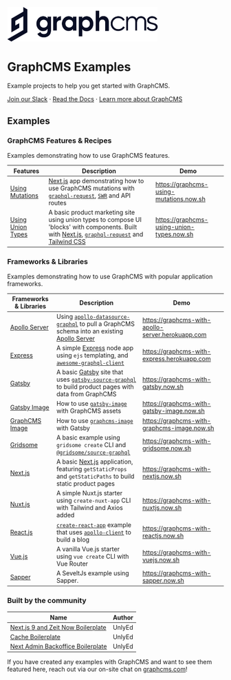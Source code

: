 <img src="https://raw.githubusercontent.com/GraphCMS/graphcms-examples/master/assets/gcms-logo.svg?sanitize=true" width="350px" alt="GraphCMS Logo" />

# GraphCMS Examples

Example projects to help you get started with GraphCMS.

[Join our Slack](https://slack.graphcms.com) &middot; [Read the Docs](https://graphcms.com/docs) &middot; [Learn more about GraphCMS](https://graphcms.com)

## Examples

### GraphCMS Features & Recipes

Examples demonstrating how to use GraphCMS features.

| Features                               | Description                                                                                                                                                                                                                                        | Demo                                      |
| -------------------------------------- | -------------------------------------------------------------------------------------------------------------------------------------------------------------------------------------------------------------------------------------------------- | ----------------------------------------- |
| [Using Mutations](using-mutations)     | [Next.js](https://nextjs.org) app demonstrating how to use GraphCMS mutations with [`graphql-request`](https://github.com/prisma-labs/graphql-request), [`SWR`](https://github.com/zeit/swr) and API routes                                        | https://graphcms-using-mutations.now.sh   |
| [Using Union Types](using-union-types) | A basic product marketing site using union types to compose UI 'blocks' with components. Built with [Next.js](https://nextjs.org), [`graphql-request`](https://github.com/prisma-labs/graphql-request) and [Tailwind CSS](https://tailwindcss.com) | https://graphcms-using-union-types.now.sh |

### Frameworks & Libraries

Examples demonstrating how to use GraphCMS with popular application frameworks.

| Frameworks & Libraries                | Description                                                                                                                                                                                            | Demo                                              |
| ------------------------------------- | ------------------------------------------------------------------------------------------------------------------------------------------------------------------------------------------------------ | ------------------------------------------------- |
| [Apollo Server](with-apollo-server)   | Using [`apollo-datasource-graphql`](https://github.com/poetic/apollo-datasource-graphql) to pull a GraphCMS schema into an existing [Apollo Server](https://www.apollographql.com/docs/apollo-server/) | https://graphcms-with-apollo-server.herokuapp.com |
| [Express](with-express)               | A simple [Express](https://expressjs.com/) node app using `ejs` templating, and [`awesome-graphql-client`](https://github.com/lynxtaa/awesome-graphql-client)                                          | https://graphcms-with-express.herokuapp.com       |
| [Gatsby](with-gatsby)                 | A basic [Gatsby](https://www.gatsbyjs.org/) site that uses [`gatsby-source-graphql`](https://www.gatsbyjs.org/packages/gatsby-source-graphql/) to build product pages with data from GraphCMS          | https://graphcms-with-gatsby.now.sh               |
| [Gatsby Image](with-gatsby-image)     | How to use [`gatsby-image`](https://www.gatsbyjs.org/packages/gatsby-image/) with GraphCMS assets                                                                                                      | https://graphcms-with-gatsby-image.now.sh         |
| [GraphCMS Image](with-graphcms-image) | How to use [`graphcms-image`](https://github.com/GraphCMS/graphcms-image) with Gatsby                                                                                                                  | https://graphcms-with-graphcms-image.now.sh       |
| [Gridsome](with-gridsome)             | A basic example using `gridsome create` CLI and [`@gridsome/source-graphql`](https://www.npmjs.com/package/@gridsome/source-graphql)                                                                   | https://graphcms-with-gridsome.now.sh             |
| [Next.js](with-nextjs)                | A basic [Next.js](https://nextjs.org) application, featuring `getStaticProps` and `getStaticPaths` to build static product pages                                                                       | https://graphcms-with-nextjs.now.sh               |
| [Nuxt.js](with-nuxtjs)                | A simple Nuxt.js starter using `create-nuxt-app` CLI with Tailwind and Axios added                                                                                                                     | https://graphcms-with-nuxtjs.now.sh               |
| [React.js](with-reactjs)              | [`create-react-app`](https://github.com/facebook/create-react-app) example that uses [`apollo-client`](https://github.com/apollographql/apollo-client) to build a blog                                 | https://graphcms-with-reactjs.now.sh              |
| [Vue.js](with-vuejs)                  | A vanilla Vue.js starter using `vue create` CLI with Vue Router                                                                                                                                        | https://graphcms-with-vuejs.now.sh                |
| [Sapper](with-sapper)                 | A SeveltJs example using Sapper.                                                                                                                                                                       | https://graphcms-with-sapper.now.sh               |

### Built by the community

| Name                                                                                | Author |
| ----------------------------------------------------------------------------------- | ------ |
| [Next.js 9 and Zeit Now Boilerplate](https://github.com/UnlyEd/next-right-now/)     | UnlyEd |
| [Cache Boilerplate](https://github.com/UnlyEd/GraphCMS-cache-boilerplate)           | UnlyEd |
| [Next Admin Backoffice Boilerplate](https://github.com/UnlyEd/next-right-now-admin) | UnlyEd |

If you have created any examples with GraphCMS and want to see them featured here, reach out via our on-site chat on [graphcms.com](https://graphcms.com)!
